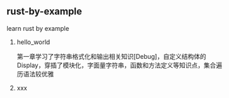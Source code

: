 ## rust-by-example

learn rust by example

1. hello_world

   第一章学习了字符串格式化和输出相关知识[Debug]，自定义结构体的Display，穿插了模块化，字面量字符串，函数和方法定义等知识点，集合遍历语法较优雅
2. xxx